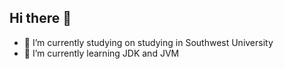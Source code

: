 ## Hi there 👋

- 🏫 I’m currently studying on studying in Southwest University
- 🌱 I’m currently learning JDK and JVM


